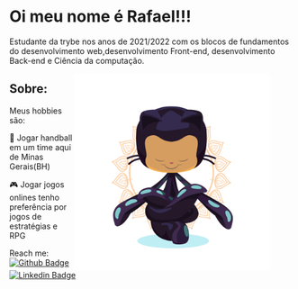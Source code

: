 <h1>Oi meu nome é Rafael!!!</h1>

<p>Estudante da trybe nos anos de 2021/2022 com os blocos de fundamentos do desenvolvimento web,desenvolvimento Front-end, desenvolvimento Back-end e Ciência da computação.</p>
<figure>
<img align="right" src="yogitocat.png" width=350px />
</figure>
<h2>Sobre:</h2>
<p>Meus hobbies são:</p>
</p>🤾 Jogar handball em um time aqui de Minas Gerais(BH)</p>
<p>🎮 Jogar jogos onlines tenho preferência por jogos de estratégias e RPG</p>

Reach me: <br/>
[![Github Badge](https://img.shields.io/badge/-Github-000?style=flat-square&logo=Github&logoColor=white&link=https://github.com)](https://github.com/Oieusouopi) <br/>
[![Linkedin Badge](https://img.shields.io/badge/-LinkedIn-blue?style=flat-square&logo=Linkedin&logoColor=white&link=https://www.linkedin.com/in/)](https://www.linkedin.com/in/rafael-santos-a84a35200/)
